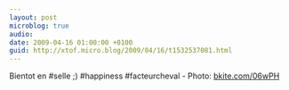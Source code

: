 ```yaml
---
layout: post
microblog: true
audio: 
date: 2009-04-16 01:00:00 +0100
guid: http://xtof.micro.blog/2009/04/16/t1532537081.html
---
```

Bientot en #selle ;) #happiness #facteurcheval - Photo: [bkite.com/06wPH](http://bkite.com/06wPH)
